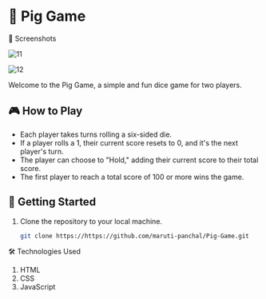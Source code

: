# 🎲 Pig Game

🎲 Screenshots

![11](https://github.com/maruti-panchal/Pig-Game/assets/112648935/6d9bdd93-7511-44ee-aeb9-cdf2beb80c79)


![12](https://github.com/maruti-panchal/Pig-Game/assets/112648935/b4cb0fa5-b212-413f-a3cf-dfe08235e56c)



Welcome to the Pig Game, a simple and fun dice game for two players.

## 🎮 How to Play

- Each player takes turns rolling a six-sided die.
- If a player rolls a 1, their current score resets to 0, and it's the next player's turn.
- The player can choose to "Hold," adding their current score to their total score.
- The first player to reach a total score of 100 or more wins the game.

## 🚀 Getting Started

1. Clone the repository to your local machine.
   ```bash
   git clone https://https://github.com/maruti-panchal/Pig-Game.git

🛠️ Technologies Used
1.   HTML
2.   CSS
3.   JavaScript
